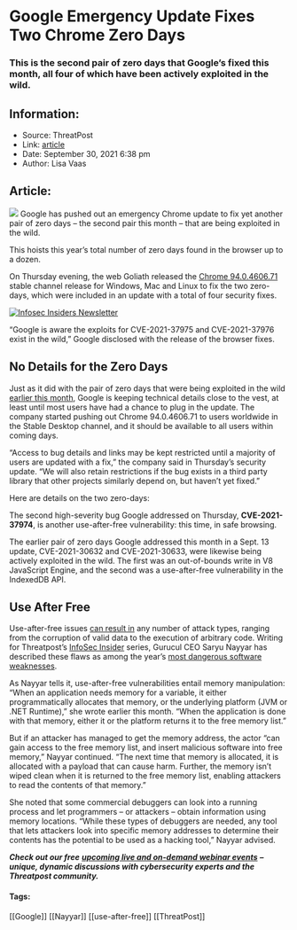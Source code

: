 # Google Emergency Update Fixes Two Chrome Zero Days
### This is the second pair of zero days that Google’s fixed this month, all four of which have been actively exploited in the wild. 

## Information:
+ Source: ThreatPost
+ Link: [article](https://kasperskycontenthub.com/threatpost-global/?p=175266)
+ Date: September 30, 2021  6:38 pm
+ Author: Lisa Vaas


## Article:
![](https://media.threatpost.com/wp-content/uploads/sites/103/2020/02/25133033/Chrome_Web_Browser_Google.jpg)
Google has pushed out an emergency Chrome update to fix yet another pair of zero days – the second pair this month – that are being exploited in the wild.


This hoists this year’s total number of zero days found in the browser up to a dozen.


On Thursday evening, the web Goliath released the [Chrome 94.0.4606.71](https://chromereleases.googleblog.com/2021/09/stable-channel-update-for-desktop_30.html) stable channel release for Windows, Mac and Linux to fix the two zero-days, which were included in an update with a total of four security fixes.  

[![Infosec Insiders Newsletter](https://media.threatpost.com/wp-content/uploads/sites/103/2021/07/10165815/infosec_insiders_in_article_promo.png)](https://threatpost.com/infosec-insider-subscription-page/?utm_source=ART&utm_medium=ART&utm_campaign=InfosecInsiders_Newsletter_Promo/)


“Google is aware the exploits for CVE-2021-37975 and CVE-2021-37976 exist in the wild,” Google disclosed with the release of the browser fixes.


No Details for the Zero Days
----------------------------


Just as it did with the pair of zero days that were being exploited in the wild [earlier this month](https://threatpost.com/google-chrome-zero-day-exploited/169442/), Google is keeping technical details close to the vest, at least until most users have had a chance to plug in the update. The company started pushing out Chrome 94.0.4606.71 to users worldwide in the Stable Desktop channel, and it should be available to all users within coming days.


“Access to bug details and links may be kept restricted until a majority of users are updated with a fix,” the company said in Thursday’s security update. “We will also retain restrictions if the bug exists in a third party library that other projects similarly depend on, but haven’t yet fixed.”


Here are details on the two zero-days:


The second high-severity bug Google addressed on Thursday, **CVE-2021-37974**, is another use-after-free vulnerability: this time, in safe browsing.


The earlier pair of zero days Google addressed this month in a Sept. 13 update, CVE-2021-30632 and CVE-2021-30633, were likewise being actively exploited in the wild. The first was an out-of-bounds write in V8 JavaScript Engine, and the second was a use-after-free vulnerability in the IndexedDB API.


Use After Free
--------------


Use-after-free issues [can result in](https://cwe.mitre.org/data/definitions/416.html) any number of attack types, ranging from the corruption of valid data to the execution of arbitrary code. Writing for Threatpost’s [InfoSec Insider](https://threatpost.com/microsite/infosec-insiders-community/) series, Gurucul CEO Saryu Nayyar has described these flaws as among the year’s [most dangerous software weaknesses](https://threatpost.com/2021-angerous-software-weaknesses/169458/).


As Nayyar tells it, use-after-free vulnerabilities entail memory manipulation: “When an application needs memory for a variable, it either programmatically allocates that memory, or the underlying platform (JVM or .NET Runtime),” she wrote earlier this month. “When the application is done with that memory, either it or the platform returns it to the free memory list.”


But if an attacker has managed to get the memory address, the actor “can gain access to the free memory list, and insert malicious software into free memory,” Nayyar continued. “The next time that memory is allocated, it is allocated with a payload that can cause harm. Further, the memory isn’t wiped clean when it is returned to the free memory list, enabling attackers to read the contents of that memory.”


She noted that some commercial debuggers can look into a running process and let programmers – or attackers – obtain information using memory locations. “While these types of debuggers are needed, any tool that lets attackers look into specific memory addresses to determine their contents has the potential to be used as a hacking tool,” Nayyar advised.


***Check out our free*** [***upcoming live and on-demand webinar events***](https://threatpost.com/category/webinars/) ***– unique, dynamic discussions with cybersecurity experts and the Threatpost community.***




#### Tags:
[[Google]] [[Nayyar]] [[use-after-free]] [[ThreatPost]]

